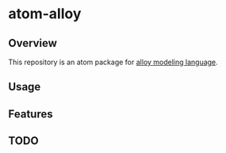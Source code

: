 # atom-alloy
## Overview
This repository is an atom package for [alloy modeling language](http://alloy.mit.edu/alloy/index.html).

## Usage

## Features

## TODO
